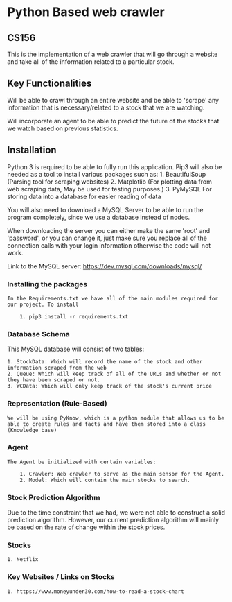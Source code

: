 # Python Based web crawler

## CS156 

This is the implementation of a web crawler that will go through a website and take all of the information related to a particular stock.


## Key Functionalities

Will be able to crawl through an entire website and be able to 'scrape' any information that is necessary/related to a stock that we are watching.

Will incorporate an agent to be able to predict the future of the stocks that we watch based on previous statistics.



## Installation

Python 3 is required to be able to fully run this application.
Pip3 will also be needed as a tool to install various packages such as:
	1. BeautifulSoup (Parsing tool for scraping websites)
	2. Matplotlib (For plotting data from web scraping data, May be used for testing purposes.)
	3. PyMySQL For storing data into a database for easier reading of data


You will also need to download a MySQL Server to be able to run the program completely, since we use a database instead of nodes.

When downloading the server you can either make the same 'root' and 'password', or you can change it, just make sure you replace
all of the connection calls with your login information otherwise the code will not work.

Link to the MySQL server: https://dev.mysql.com/downloads/mysql/


### Installing the packages
	
	In the Requirements.txt we have all of the main modules required for our project. To install

		1. pip3 install -r requirements.txt

### Database Schema

This MySQL database will consist of two tables:

	1. StockData: Which will record the name of the stock and other information scraped from the web
	2. Queue: Which will keep track of all of the URLs and whether or not they have been scraped or not.
	3. WCData: Which will only keep track of the stock's current price


### Representation (Rule-Based)

	We will be using PyKnow, which is a python module that allows us to be able to create rules and facts and have them stored into a class (Knowledge base)

### Agent

	The Agent be initialized with certain variables:

		1. Crawler: Web crawler to serve as the main sensor for the Agent.
		2. Model: Which will contain the main stocks to search.

### Stock Prediction Algorithm

Due to the time constraint that we had, we were not able to construct a solid prediction algorithm.
However, our current prediction algorithm will mainly be based on the rate of change within the stock prices.

### Stocks

	1. Netflix



### Key Websites / Links on Stocks

	1. https://www.moneyunder30.com/how-to-read-a-stock-chart






